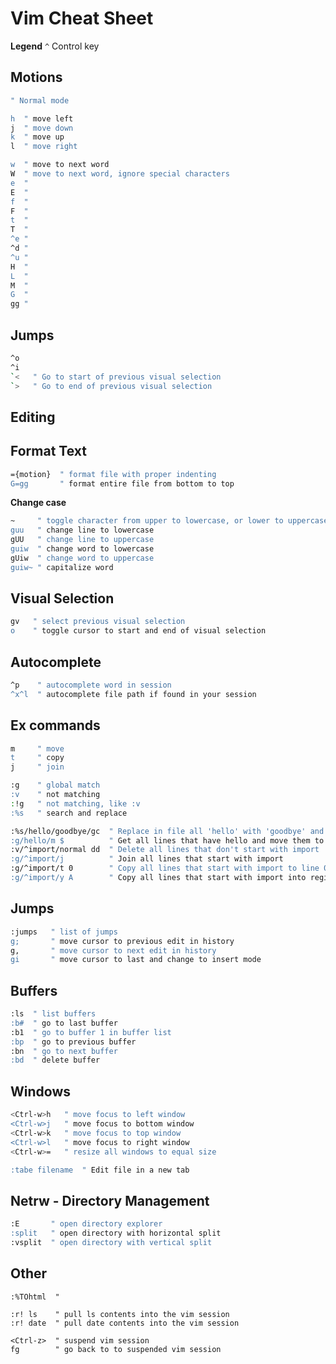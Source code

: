 # Vim Cheat Sheet

**Legend**
`^` Control key


## Motions

```bash
" Normal mode

h  " move left
j  " move down
k  " move up
l  " move right

w  " move to next word
W  " move to next word, ignore special characters
e  "
E  "
f  "
F  "
t  "
T  "
^e "
^d "
^u "
H  "
L  "
M  "
G  "
gg "
```

## Jumps

```bash
^o
^i
`<   " Go to start of previous visual selection
`>   " Go to end of previous visual selection
```
## Editing



## Format Text

```bash
={motion}  " format file with proper indenting
G=gg       " format entire file from bottom to top
```

**Change case**
```bash
~     " toggle character from upper to lowercase, or lower to uppercase
guu   " change line to lowercase
gUU   " change line to uppercase
guiw  " change word to lowercase
gUiw  " change word to uppercase
guiw~ " capitalize word
```

## Visual Selection

```bash
gv   " select previous visual selection
o    " toggle cursor to start and end of visual selection
```


## Autocomplete

```bash
^p    " autocomplete word in session
^x^l  " autocomplete file path if found in your session
```

## Ex commands

```bash
m     " move
t     " copy
j     " join
```

```bash
:g    " global match
:v    " not matching
:!g   " not matching, like :v
:%s   " search and replace
```

```bash
:%s/hello/goodbye/gc  " Replace in file all 'hello' with 'goodbye' and require confirm
:g/hello/m $          " Get all lines that have hello and move them to the bottom of the file
:v/^import/normal dd  " Delete all lines that don't start with import
:g/^import/j          " Join all lines that start with import
:g/^import/t 0        " Copy all lines that start with import to line 0, or top of file
:g/^import/y A        " Copy all lines that start with import into register A. This appends to the register.
```

## Jumps

```bash
:jumps   " list of jumps
g;       " move cursor to previous edit in history
g,       " move cursor to next edit in history
gi       " move cursor to last and change to insert mode

```

## Buffers

```bash
:ls  " list buffers
:b#  " go to last buffer
:b1  " go to buffer 1 in buffer list
:bp  " go to previous buffer
:bn  " go to next buffer
:bd  " delete buffer
```

## Windows

```bash
<Ctrl-w>h   " move focus to left window
<Ctrl-w>j   " move focus to bottom window
<Ctrl-w>k   " move focus to top window
<Ctrl-w>l   " move focus to right window
<Ctrl-w>=   " resize all windows to equal size

:tabe filename  " Edit file in a new tab

```

## Netrw - Directory Management

```bash
:E       " open directory explorer
:split   " open directory with horizontal split
:vsplit  " open directory with vertical split
```

## Other

```
:%TOhtml  "

:r! ls    " pull ls contents into the vim session
:r! date  " pull date contents into the vim session

<Ctrl-z>  " suspend vim session
fg        " go back to to suspended vim session
```
